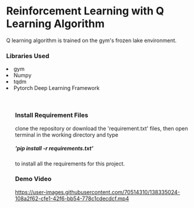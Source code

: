 <h1> Reinforcement Learning with Q Learning Algorithm </h1>

Q learning algorithm is trained on the gym's frozen lake environment.
<br>
<h3> Libraries Used </h3>
</ul>
    <li>gym</li>
    <li>Numpy</li>
    <li>tqdm</li>
    <li>Pytorch Deep Learning Framework</li>
<ul>
<br>
<h3>Install Requirement Files</h3>
clone the repository or download the 'requirement.txt' files, then open terminal in the working directory and  type <h5>'pip install -r requirements.txt'</h5> to install all the requirements for this project.

<h3>Demo Video</h3>

https://user-images.githubusercontent.com/70514310/138335024-108a2f62-cfe1-42f6-bb54-778c1cdecdcf.mp4

